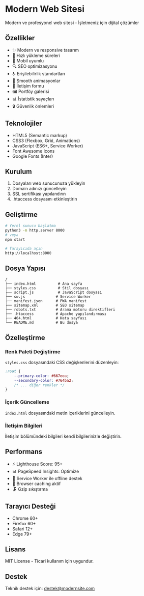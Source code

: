 # Modern Web Sitesi

Modern ve profesyonel web sitesi - İşletmeniz için dijital çözümler

## Özellikler

- ✨ Modern ve responsive tasarım
- 🚀 Hızlı yükleme süreleri
- 📱 Mobil uyumlu
- 🔍 SEO optimizasyonu
- ♿ Erişilebilirlik standartları
- 🎨 Smooth animasyonlar
- 📧 İletişim formu
- 🖼️ Portföy galerisi
- 📊 İstatistik sayaçları
- 🔒 Güvenlik önlemleri

## Teknolojiler

- HTML5 (Semantic markup)
- CSS3 (Flexbox, Grid, Animations)
- JavaScript (ES6+, Service Worker)
- Font Awesome Icons
- Google Fonts (Inter)

## Kurulum

1. Dosyaları web sunucunuza yükleyin
2. Domain adınızı güncelleyin
3. SSL sertifikası yapılandırın
4. .htaccess dosyasını etkinleştirin

## Geliştirme

```bash
# Yerel sunucu başlatma
python3 -m http.server 8000
# veya
npm start

# Tarayıcıda açın
http://localhost:8000
```

## Dosya Yapısı

```
/
├── index.html          # Ana sayfa
├── styles.css          # Stil dosyası
├── script.js           # JavaScript dosyası
├── sw.js              # Service Worker
├── manifest.json      # PWA manifest
├── sitemap.xml        # SEO sitemap
├── robots.txt         # Arama motoru direktifleri
├── .htaccess          # Apache yapılandırması
├── 404.html           # Hata sayfası
└── README.md          # Bu dosya
```

## Özelleştirme

### Renk Paleti Değiştirme
`styles.css` dosyasındaki CSS değişkenlerini düzenleyin:

```css
:root {
    --primary-color: #667eea;
    --secondary-color: #764ba2;
    /* ... diğer renkler */
}
```

### İçerik Güncelleme
`index.html` dosyasındaki metin içeriklerini güncelleyin.

### İletişim Bilgileri
İletişim bölümündeki bilgileri kendi bilgilerinizle değiştirin.

## Performans

- ⚡ Lighthouse Score: 95+
- 📊 PageSpeed Insights: Optimize
- 🔄 Service Worker ile offline destek
- 💾 Browser caching aktif
- 🗜️ Gzip sıkıştırma

## Tarayıcı Desteği

- Chrome 60+
- Firefox 60+
- Safari 12+
- Edge 79+

## Lisans

MIT License - Ticari kullanım için uygundur.

## Destek

Teknik destek için: destek@modernsite.com